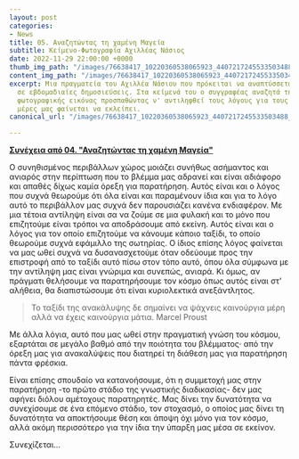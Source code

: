 ```yaml
---
layout: post
categories:
- News
title: 05. Αναζητώντας τη χαμένη Μαγεία
subtitle: Κείμενο-Φωτογραφία Αχιλλέας Νάσιος
date: 2022-11-29 22:00:00 +0000
thumb_img_path: "/images/76638417_10220360538065923_4407217245533503488_o.jpg"
content_img_path: "/images/76638417_10220360538065923_4407217245533503488_o.jpg"
excerpt: Μια πραγματεία του Αχιλλέα Νάσιου που πρόκειται να αναπτύσσεται σταδιακά
  σε εβδομαδιαίες δημοσιεύσεις. Στα κείμενά του ο συγγραφέας αναζητά την μαγεία της
  φωτογραφικής εικόνας προσπαθώντας ν' αντιληφθεί τους λόγους για τους οποίους στις
  μέρες μας φαίνεται να εκλείπει.
canonical_url: "/images/76638417_10220360538065923_4407217245533503488_o.jpg"

---
```

<a href="https://hocusphotus.com/posts/04" target="blank">**Συνέχεια από 04. "Αναζητώντας τη χαμένη Μαγεία"**</a>

Ο συνηθισμένος περιβάλλων χώρος μοιάζει συνήθως ασήμαντος και ανιαρός στην περίπτωση που το βλέμμα μας αδρανεί και είναι αδιάφορο και απαθές δίχως καμία όρεξη για παρατήρηση. Αυτός είναι και ο λόγος που συχνά θεωρούμε ότι όλα είναι και παραμένουν ίδια και για το λόγο αυτό το περιβάλλον μας συχνά δεν παρουσιάζει κανένα ενδιαφέρον. Με μια τέτοια αντίληψη είναι σα να ζούμε σε μια φυλακή και το μόνο που επιζητούμε είναι τρόποι να αποδράσουμε από εκείνη. Αυτός είναι και ο λόγος για τον οποίο επιζητούμε να κάνουμε κάποιο ταξίδι, το οποίο θεωρούμε συχνά εφάμιλλο της σωτηρίας. Ο ίδιος επίσης λόγος φαίνεται να μας ωθεί συχνά να δυσανασχετούμε όταν οδεύουμε προς την επιστροφή από το ταξίδι αυτό πίσω στον τόπο αυτό, όπου όλα σύμφωνα με την αντίληψη μας είναι γνώριμα και συνεπώς, ανιαρά. Κι όμως, αν πράγματι θελήσουμε να παρατηρήσουμε τον κόσμο όπως αυτός είναι στ’ αλήθεια, θα διαπιστώσουμε ότι είναι κυριολεκτικά ανεξάντλητος.

> Το ταξίδι της ανακάλυψης δε σημαίνει να ψάχνεις καινούργια μέρη αλλά να έχεις καινούργια μάτια. Marcel Proust</cite>

Με άλλα λόγια, αυτό που μας ωθεί στην πραγματική γνώση του κόσμου, εξαρτάται σε μεγάλο βαθμό από την ποιότητα του βλέμματος· από την όρεξη μας για ανακαλύψεις που διατηρεί τη διάθεση μας για παρατήρηση πάντα φρέσκια.

Είναι επίσης σπουδαίο να κατανοήσουμε, ότι η συμμετοχή μας στην παρατήρηση -το πρώτο στάδιο της γνωστικής διαδικασίας- δεν μας αφήνει διόλου αμέτοχους παρατηρητές. Μας δίνει την δυνατότητα να συνεχίσουμε σε ένα επόμενο στάδιο, τον στοχασμό, ο οποίος μας δίνει τη δυνατότητα να αποκτήσουμε θέση και άποψη όχι μόνο για τον κόσμο, αλλά ακόμη περισσότερο για την ίδια την ύπαρξη μας μέσα σε εκείνον.

Συνεχίζεται...